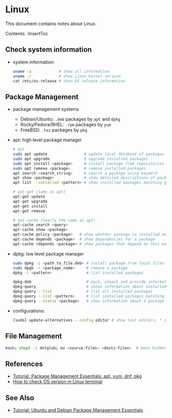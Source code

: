 # Linux

This document contains notes about Linux.

Contents:
:InsertToc

## Check system information
*   system information:

    ```bash
    uname -a            # show all information
    uname -r            # show Linux kernel version
    cat /etc/os-release # show OS release information
    ```

## Package Management
*   package management systems
    *   Debian/Ubuntu: `.deb` packages by `apt` and `dpkg`
    *   Rocky/Fedora/RHEL: `.rpm` packages by `yum`
    *   FreeBSD: `.txz` packages by `pkg`

*   apt: high level package manager
    ```bash
    # apt
    sudo apt update                # update local database of packages available, run especially before installing or upgrading packages
    sudo apt upgrade               # upgrade installed packages
    sudo apt install <package>     # install package from repositories
    sudo apt remove <package>      # remove installed packages
    apt search <search_string>     # search a package using keyword
    apt show <package>             # show detailed descriptions of packages
    apt list --installed <pattern> # show installed packages matching given pattern, similar to dpkg -l <pattern>

    # apt-get (same as apt)
    apt-get update
    apt-get upgrade
    apt-get install
    apt-get remove

    # apt-cache (nearly the same as apt)
    apt-cache search <query>
    apt-cache show <package>
    apt-cache policy <package>   # show whether package is installed and up to date
    apt-cache depends <package>  # show dependencies for a package
    apt-cache rdepends <package> # show packages that depend on this package
    ```

*   dpkg: low level package manager
    ```bash
    sudo dpkg -i <path_to_file.deb> # install package from local files
    sudo dpgk -r <package_name>     # remove a package
    dpkg -l <pattern>               # list installed packages

    dpkg-deb                        # pack, unpack and provide information about Debian archives
    dpkg-query                      # shows information about installed packages
    dpkg-query --list               # list all installed packages
    dpkg-query --list <pattern>     # list installed packages matching a pattern
    dpkg-query --status <package>   # show information about a package
    ```

*   configurations:
    ```bash
    [sudo] update-alternatives --config editor # show text editors, * in use
    ```

## File Management
```bash
bash; shopt -s dotglob; mv <source-files> <desti-files>  # move hidden files

```


## References
*   [Tutorial: Package Management Essentials: apt, yum, dnf, pkg](https://www.digitalocean.com/community/tutorials/package-management-basics-apt-yum-dnf-pkg)
*   [How to check OS version in Linux terminal](https://www.cyberciti.biz/faq/how-to-check-os-version-in-linux-command-line/)

## See Also
*   [Tutorial: Ubuntu and Debian Package Management Essentials](https://www.digitalocean.com/community/tutorials/ubuntu-and-debian-package-management-essentials)
